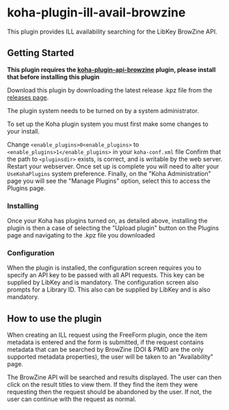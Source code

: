 # koha-plugin-ill-avail-browzine

This plugin provides ILL availability searching for the LibKey BrowZine API.

## Getting Started

**This plugin requires the [koha-plugin-api-browzine](https://github.com/PTFS-Europe/koha-plugin-api-browzine) plugin, please install that before installing this plugin**

Download this plugin by downloading the latest release .kpz file from the [releases page](https://github.com/PTFS-Europe/koha-plugin-api-crossref/releases).

The plugin system needs to be turned on by a system administrator.

To set up the Koha plugin system you must first make some changes to your install.

Change `<enable_plugins>0<enable_plugins>` to `<enable_plugins>1</enable_plugins>` in your `koha-conf.xml` file
Confirm that the path to `<pluginsdir>` exists, is correct, and is writable by the web server.
Restart your webserver.
Once set up is complete you will need to alter your `UseKohaPlugins` system preference.
Finally, on the "Koha Administration" page you will see the "Manage Plugins" option, select this to access the Plugins page.

### Installing

Once your Koha has plugins turned on, as detailed above, installing the plugin is then a case of selecting the "Upload plugin"
button on the Plugins page and navigating to the .kpz file you downloaded

### Configuration

When the plugin is installed, the configuration screen requires you to specify an API key to be passed with all API requests. This key can be supplied by LibKey and is mandatory. The configuration screen also prompts for a Library ID. This also can be supplied by LibKey and is also mandatory.

## How to use the plugin

When creating an ILL request using the FreeForm plugin, once the item metadata is entered and the form is submitted, if the request contains metadata that can be searched by BrowZine (DOI & PMID are the only supported metadata properties), the user will be taken to an "Availability" page.

The BrowZine API will be searched and results displayed.
The user can then click on the result titles to view them. If they find the item they were requesting then the request should be abandoned by the user. If not, the user can continue with the request as normal.